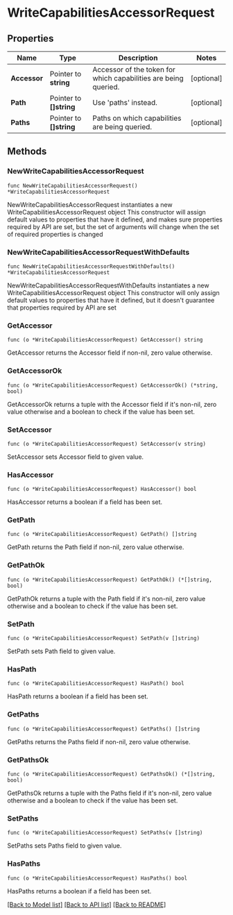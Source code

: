 # WriteCapabilitiesAccessorRequest

## Properties

Name | Type | Description | Notes
------------ | ------------- | ------------- | -------------
**Accessor** | Pointer to **string** | Accessor of the token for which capabilities are being queried. | [optional] 
**Path** | Pointer to **[]string** | Use &#39;paths&#39; instead. | [optional] 
**Paths** | Pointer to **[]string** | Paths on which capabilities are being queried. | [optional] 

## Methods

### NewWriteCapabilitiesAccessorRequest

`func NewWriteCapabilitiesAccessorRequest() *WriteCapabilitiesAccessorRequest`

NewWriteCapabilitiesAccessorRequest instantiates a new WriteCapabilitiesAccessorRequest object
This constructor will assign default values to properties that have it defined,
and makes sure properties required by API are set, but the set of arguments
will change when the set of required properties is changed

### NewWriteCapabilitiesAccessorRequestWithDefaults

`func NewWriteCapabilitiesAccessorRequestWithDefaults() *WriteCapabilitiesAccessorRequest`

NewWriteCapabilitiesAccessorRequestWithDefaults instantiates a new WriteCapabilitiesAccessorRequest object
This constructor will only assign default values to properties that have it defined,
but it doesn't guarantee that properties required by API are set

### GetAccessor

`func (o *WriteCapabilitiesAccessorRequest) GetAccessor() string`

GetAccessor returns the Accessor field if non-nil, zero value otherwise.

### GetAccessorOk

`func (o *WriteCapabilitiesAccessorRequest) GetAccessorOk() (*string, bool)`

GetAccessorOk returns a tuple with the Accessor field if it's non-nil, zero value otherwise
and a boolean to check if the value has been set.

### SetAccessor

`func (o *WriteCapabilitiesAccessorRequest) SetAccessor(v string)`

SetAccessor sets Accessor field to given value.

### HasAccessor

`func (o *WriteCapabilitiesAccessorRequest) HasAccessor() bool`

HasAccessor returns a boolean if a field has been set.

### GetPath

`func (o *WriteCapabilitiesAccessorRequest) GetPath() []string`

GetPath returns the Path field if non-nil, zero value otherwise.

### GetPathOk

`func (o *WriteCapabilitiesAccessorRequest) GetPathOk() (*[]string, bool)`

GetPathOk returns a tuple with the Path field if it's non-nil, zero value otherwise
and a boolean to check if the value has been set.

### SetPath

`func (o *WriteCapabilitiesAccessorRequest) SetPath(v []string)`

SetPath sets Path field to given value.

### HasPath

`func (o *WriteCapabilitiesAccessorRequest) HasPath() bool`

HasPath returns a boolean if a field has been set.

### GetPaths

`func (o *WriteCapabilitiesAccessorRequest) GetPaths() []string`

GetPaths returns the Paths field if non-nil, zero value otherwise.

### GetPathsOk

`func (o *WriteCapabilitiesAccessorRequest) GetPathsOk() (*[]string, bool)`

GetPathsOk returns a tuple with the Paths field if it's non-nil, zero value otherwise
and a boolean to check if the value has been set.

### SetPaths

`func (o *WriteCapabilitiesAccessorRequest) SetPaths(v []string)`

SetPaths sets Paths field to given value.

### HasPaths

`func (o *WriteCapabilitiesAccessorRequest) HasPaths() bool`

HasPaths returns a boolean if a field has been set.


[[Back to Model list]](../README.md#documentation-for-models) [[Back to API list]](../README.md#documentation-for-api-endpoints) [[Back to README]](../README.md)


